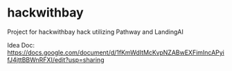 # hackwithbay
Project for hackwithbay hack utilizing Pathway and LandingAI

Idea Doc: https://docs.google.com/document/d/1fKmWdItMcKvpNZABwEXFimIncAPyifJ4jttBBWnRFXI/edit?usp=sharing
